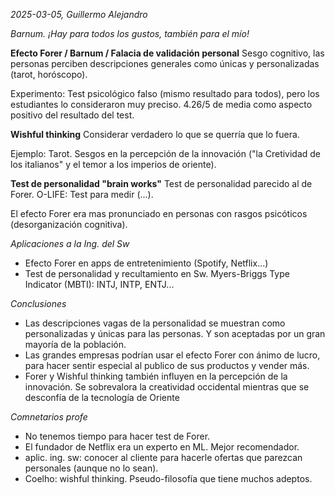 *2025-03-05, Guillermo Alejandro*

*Barnum. ¡Hay para todos los gustos, también para el mío!*

**Efecto Forer / Barnum / Falacia de validación personal**
Sesgo cognitivo, las personas perciben descripciones generales como únicas y personalizadas (tarot, horóscopo).

Experimento: Test psicológico falso (mismo resultado para todos), pero los estudiantes lo consideraron muy preciso. 4.26/5 de media como aspecto positivo del resultado del test.

**Wishful thinking**
Considerar verdadero lo que se querría que lo fuera.

Ejemplo: Tarot. Sesgos en la percepción de la innovación ("la Cretividad de los italianos" y el temor a los imperios de oriente).

**Test de personalidad "brain works"**
Test de personalidad parecido al de Forer. O-LIFE: Test para medir (...). 

El efecto Forer era mas pronunciado en personas con rasgos psicóticos (desorganización cognitiva).

*Aplicaciones a la Ing. del Sw*
- Efecto Forer en apps de entretenimiento (Spotify, Netflix...)
- Test de personalidad y recultamiento en Sw. Myers-Briggs Type Indicator (MBTI): INTJ, INTP, ENTJ...

*Conclusiones*
- Las descripciones vagas de la personalidad se muestran como personalizadas y únicas para las personas. Y son aceptadas por un gran mayoría de la población.
- Las grandes empresas podrían usar el efecto Forer con ánimo de lucro, para hacer sentir especial al publico de sus productos y vender más.
- Forer y Wishful thinking también influyen en la percepción de la innovación. Se sobrevalora la creatividad occidental mientras que se desconfía de la tecnología de Oriente

*Comnetarios profe*
- No tenemos tiempo para hacer test de Forer.
- El fundador de Netflix era un experto en ML. Mejor recomendador.
- aplic. ing. sw: conocer al cliente para hacerle ofertas que parezcan personales (aunque no lo sean).
- Coelho: wishful thinking. Pseudo-filosofía que tiene muchos adeptos.

